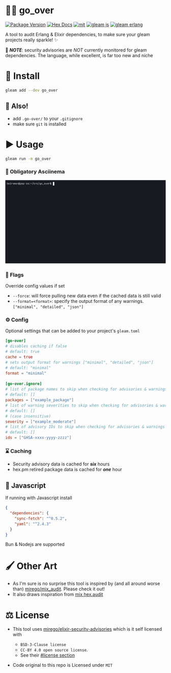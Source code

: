 # 🕵️‍♂️ go_over

[![Package Version](https://img.shields.io/hexpm/v/go_over)](https://hex.pm/packages/go_over)
[![Hex Docs](https://img.shields.io/badge/hex-docs-ffaff3)](https://hexdocs.pm/go_over/)
[![mit](https://img.shields.io/github/license/bwireman/delay?color=brightgreen)](https://github.com/bwireman/delay/blob/main/LICENSE)
[![gleam js](https://img.shields.io/badge/%20gleam%20%E2%9C%A8-js%20%F0%9F%8C%B8-yellow)](https://gleam.run/news/v0.16-gleam-compiles-to-javascript/)
[![gleam erlang](https://img.shields.io/badge/erlang%20%E2%98%8E%EF%B8%8F-red?style=flat&label=gleam%20%E2%9C%A8)](https://gleam.run)


A tool to audit Erlang & Elixir dependencies, to make sure your gleam projects really sparkle! ✨

🚨 _**NOTE**_: security advisories are _NOT_ currently monitored for gleam dependencies. The language, while excellent, is far too new and niche

# 🔽 Install

```sh
gleam add --dev go_over
```

## 📣 Also!

- add `.go-over/` to your `.gitignore`
- make sure `git` is installed

# ▶️ Usage

```sh
gleam run -m go_over
```

### 🎥 Obligatory Asciinema

![demo](https://raw.githubusercontent.com/bwireman/go-over/main/images/demo.gif)

### 🏴 Flags

Override config values if set

- `--force`: will force pulling new data even if the cached data is still valid
- `--format=<format>`: specify the output format of any warnings. `["minimal", "detailed", "json"]`

### ⚙️ Config

Optional settings that can be added to your project's `gleam.toml`

```toml
[go-over]
# disables caching if false
# default: true
cache = true
# sets output format for warnings ["minimal", "detailed", "json"]
# default: "minimal"
format = "minimal"

[go-over.ignore]
# list of package names to skip when checking for advisories & warnings
# default: []
packages = ["example_package"]
# list of warning severities to skip when checking for advisories & warnings
# default: []
# (case insensitive)
severity = ["example_moderate"]
# list of advisory IDs to skip when checking for advisories & warnings
# default: []
ids = ["GHSA-xxxx-yyyy-zzzz"]
```

### ⌛ Caching
- Security advisory data is cached for **_six_** hours
- hex.pm retired package data is cached for **_one_** hour

## 🌸 Javascript

If running with Javascript install

```json
{
  "dependencies": {
    "sync-fetch": "^0.5.2",
    "yaml": "^2.4.3"
  }
}
```
Bun & Nodejs are supported

# 🖌️ Other Art

- As I'm sure is no surprise this tool is inspired by (and all around worse than) [mirego/mix_audit](https://github.com/mirego/mix_audit). Please check it out!
- It also draws inspiration from [mix hex.audit](https://hexdocs.pm/hex/Mix.Tasks.Hex.Audit.html)

# ⚖️ License

- This tool uses [mirego/elixir-security-advisories](https://github.com/mirego/elixir-security-advisories) which is it self licensed with

  - `BSD-3-Clause license`
  - `CC-BY 4.0 open source license`.
  - See their [#license section](https://github.com/mirego/elixir-security-advisories?tab=readme-ov-file#license)

- Code original to this repo is Licensed under `MIT`
